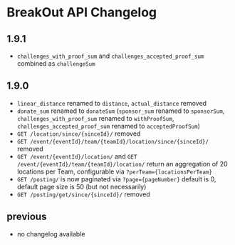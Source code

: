 # BreakOut API Changelog

## 1.9.1

 - `challenges_with_proof_sum` and `challenges_accepted_proof_sum` combined as `challengeSum`

## 1.9.0

 - `linear_distance` renamed to `distance`, `actual_distance` removed
 - `donate_sum` renamed to `donateSum` (`sponsor_sum` renamed to `sponsorSum`, `challenges_with_proof_sum` renamed to `withProofSum`, `challenges_accepted_proof_sum` renamed to `acceptedProofSum`)
 - `GET /location/since/{sinceId}/` removed
 - `GET /event/{eventId}/team/{teamId}/location/since/{sinceId}/` removed
 - `GET /event/{eventId}/location/` and `GET /event/{eventId}/team/{teamId}/location/` return an aggregation of 20 locations per Team, configurable via `?perTeam={locationsPerTeam}`
 - `GET /posting/` is now paginated via `?page={pageNumber}` default is 0, default page size is 50 (but not necessarily)
 - `GET /posting/get/since/{sinceId}/` removed
 
 ## previous
 
  - no changelog available